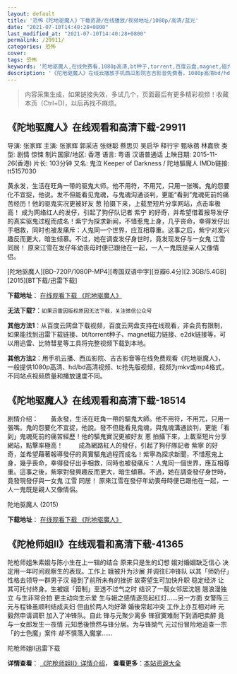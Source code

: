 ```yaml
---
layout: default
title: '恐怖《陀地驱魔人》下载资源/在线播放/视频地址/1080p/高清/蓝光'
date: "2021-07-10T14:40:28+0800"
last_modified_at: "2021-07-10T14:40:28+0800"
permalink: /29911/
categories: 恐怖
cover:
tags: 恐怖
keywords: '陀地驱魔人,在线免费看,1080p高清,bt种子,torrent,百度云盘,magnet,磁力链,迅雷下载资源'
description: '《陀地驱魔人》在线云播放手机西瓜影院吉吉影音免费看，1080p高清bd/hd未删减完整版和tc抢先枪版，mkv/mp4格式，附带bt/torrent种子、magnet/磁力链、百度云盘、网盘资源迅雷下载链接'
---
```


>内容采集生成，如果链接失效，多试几个，页面最后有更多精彩视频！收藏本页（Ctrl+D)，以后再找不麻烦。


## 《陀地驱魔人》在线观看和高清下载-29911

导演: 张家辉 主演: 张家辉 郭采洁 张继聪 蔡思贝 吴启华 释行宇 甄咏蓓 林嘉欣 类型: 剧情 惊悚 制片国家/地区: 香港 语言: 粤语 汉语普通话 上映日期: 2015-11-26(香港) 片长: 103分钟 又名: 鬼泣 Keeper of Darkness / 陀地驅魔人 IMDb链接: tt5157030

黄永发，生活在旺角一带的驱鬼大师。他不用符，不用咒，只用一张嘴。鬼的怨要化不宜捉，他说。发不但能看见鬼魂，与鬼魂沟通谈判，更能“看到”鬼魂死前的痛苦经历！他的驱鬼实况更被好友 葱 拍摄下来，上载至短片分享网站，点击率极高！ 成为网络红人的发仔，引起了狗仔队记者 紫宁 的好奇，并希望借着报导发仔的真实驱鬼过程而成名！紫宁为探求新闻，不惜惹鬼上身，几乎丧命，幸得发仔出手相救，同时也被发痛斥：人鬼同一个世界，应互相尊重。这事之后，紫宁对发兴趣反而更大，暗生倾慕。不过，她在调查发仔身世时，竟发现发仔与一女鬼 江雪 同居！ 原来江雪在发仔年幼丧母时便已跟他在一起，一人一鬼既是亲人又像情侣。


[陀地驱魔人][BD-720P/1080P-MP4][粤国双语中字][豆瓣6.4分][2.3GB/5.4GB][2015][BT下载/迅雷下载]

**下载地址**： [在线观看下载 《陀地驱魔人》](https://www.btdx8.com/torrent/keeper-of_darkness_2015.html) 


**无法下载?**：`如果迅雷因版权原因无法下载，关注微信公众号 `

**其他方法1**：从百度云网盘下载视频，百度云网盘支持在线观看，非会员有限制，如果能找到迅雷下载链接、bt/torrent种子、magnet磁力链接、e2dk链接等，可以用迅雷、比特彗星等工具将完整视频下载到本地。

**其他方法2**：用手机云播、西瓜影院、吉吉影音等在线免费观看《陀地驱魔人》，一般提供1080p高清、hd/bd高清视频、tc抢先版视频，视频为mkv或mp4格式，不同站点视频质量和播放速度不同。


## 《陀地驱魔人》在线观看和高清下载-18514

剧情介绍：　　黃永發，生活在旺角一帶的驅鬼大師。他不用符，不用咒，只用一張嘴。鬼的怨要化不宜捉，他說。發不但能看見鬼魂，與鬼魂溝通談判，更能「看到」鬼魂死前的痛苦經歷！他的驅鬼實況更被好友 蔥 拍攝下來，上載至短片分享網站，點擊率極高！  　　成為網路紅人的發仔，引起了狗仔隊記者 紫寧 的好奇，並希望藉著報導發仔的真實驅鬼過程而成名！紫寧為探求新聞，不惜惹鬼上身，幾乎喪命，幸得發仔出手相救，同時也被發痛斥：人鬼同一個世界，應互相尊重。這事之後，紫寧對發興趣反而更大，暗生傾慕。不過，她在調查發仔身世時，竟發現發仔與一女鬼 江雪 同居！ 原來江雪在發仔年幼喪母時便已跟他在一起，一人一鬼既是親人又像情侶。


陀地驱魔人 (2015)

**下载地址**： [在线观看下载 《陀地驱魔人》](https://www.btbtdy.me/btdy/dy2882.html) 


## 《陀枪师姐Ⅱ》在线观看和高清下载-41365

陀枪师姐朱素娥与陈小生在上一辑的结合 原来只是生的幻想 娥对婚姻缺乏信心 决定用一年时间观察生的表现。工作上 娥被升为沙展 并调往E冲锋队 以其「师奶仔」性格去领导一群男子汉 碰到了前所未有的挫折 故寄望生可加快升职 稳定经济 让其可托付终身。生被娥「箝制」至透不过气之时 结识了一靓女邻居沈翘 翘浪漫独立 与生非常合拍 更主动向生示爱 生与娥之感情遂亮起红灯……另一方面 女警陈三元与程锋虽顺利结成夫妇 但由於两人均好犟 婚後常起冲突 工作上亦互相对峙 元毅然申请调职 加入了冲锋队。自此 锋与元聚少离多 锋寂寞难耐下到酒吧卖醉 竟与一女郎发生一夜情 元知悉後愤然与锋分居。为与锋拗气 元过份冒险地追查一宗「的士色魔」案件 却不慎落入魔掌……


陀枪师姐Ⅱ迅雷下载

**详情查看**： [《陀枪师姐Ⅱ》详情介绍](/movie/41365/)， **查看更多**：[本站资源大全](/movie/t/all/)

